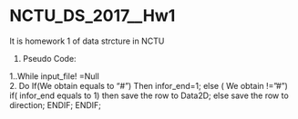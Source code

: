 # NCTU_DS_2017__Hw1
It is  homework 1 of data strcture  in NCTU

1.	Pseudo Code:

1..While  input_file! =Null      
2.	Do 
If(We obtain equals to “#”)
		Then infor_end=1;
		else ( We obtain !=”#”)
			if( infor_end equals to 1)
				then save the row to Data2D;
			else save the row to direction;
			ENDIF;
		ENDIF;
